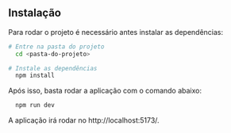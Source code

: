 ## Instalação

Para rodar o projeto é necessário antes instalar as dependências:

```bash
# Entre na pasta do projeto
  cd <pasta-do-projeto>

# Instale as dependências
  npm install
```

Após isso, basta rodar a aplicação com o comando abaixo:

```bash
  npm run dev
```

A aplicação irá rodar no http://localhost:5173/.
